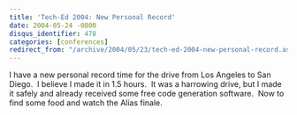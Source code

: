 ```yaml
---
title: 'Tech-Ed 2004: New Personal Record'
date: 2004-05-24 -0800
disqus_identifier: 478
categories: [conferences]
redirect_from: "/archive/2004/05/23/tech-ed-2004-new-personal-record.aspx/"
---
```


I have a new personal record time for the drive from Los Angeles to San Diego.  I believe I made it in 1.5 hours.  It was a harrowing drive, but I made it safely and already received some free code generation software.  Now to find some food and watch the Alias finale.
